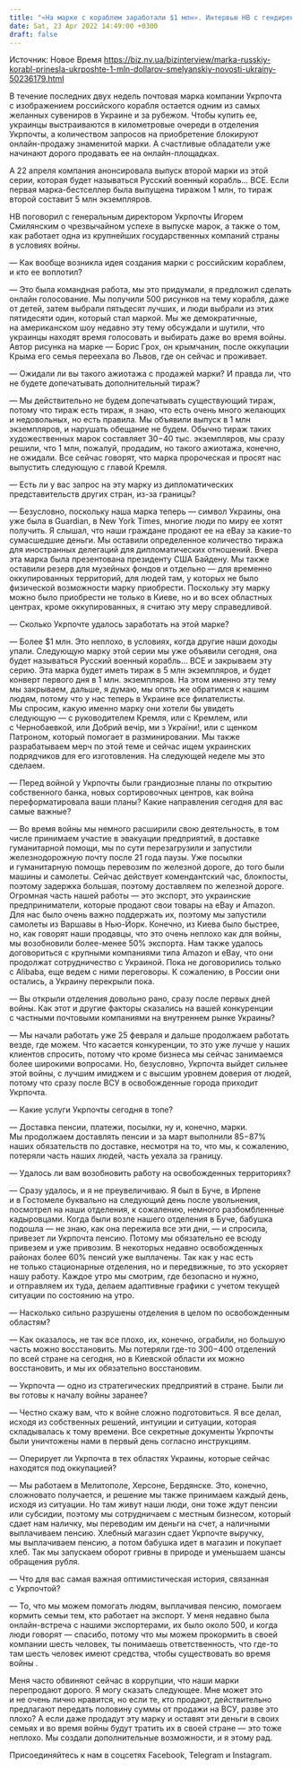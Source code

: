 ```yaml
---
title: "«На марке с кораблем заработали $1 млн». Интервью НВ с гендиректором Укрпочты Игорем Смилянским"
date: Sat, 23 Apr 2022 14:49:00 +0300
draft: false
---
```

Источник: Новое Время https://biz.nv.ua/bizinterview/marka-russkiy-korabl-prinesla-ukrposhte-1-mln-dollarov-smelyanskiy-novosti-ukrainy-50236179.html


В течение последних двух недель почтовая марка компании Укрпочта с изображением российского корабля остается одним из самых желанных сувениров в Украине и за рубежом. Чтобы купить ее, украинцы выстраиваются в километровые очереди в отделения Укрпочты, а количеством запросов на приобретение блокируют онлайн-продажу знаменитой марки. А счастливые обладатели уже начинают дорого продавать ее на онлайн-площадках.

А 22 апреля компания анонсировала выпуск второй марки из этой серии, которая будет называться Русский военный корабль… ВСЕ. Если первая марка-бестселлер была выпущена тиражом 1 млн, то тираж второй составит 5 млн экземпляров.

НВ поговорил с генеральным директором Укрпочты Игорем Смилянским о чрезвычайном успехе в выпуске марок, а также о том, как работает одна из крупнейших государственных компаний страны в условиях войны.

— Как вообще возникла идея создания марки с российским кораблем, и кто ее воплотил?

— Это была командная работа, мы это придумали, я предложил сделать онлайн голосование. Мы получили 500 рисунков на тему корабля, даже от детей, затем выбрали пятьдесят лучших, и люди выбрали из этих пятидесяти один, который стал маркой. Мы же демократичные, на американском шоу недавно эту тему обсуждали и шутили, что украинцы находят время голосовать и выбирать даже во время войны. Автор рисунка на марке — Борис Грох, он крымчанин, после оккупации Крыма его семья переехала во Львов, где он сейчас и проживает.

— Ожидали ли вы такого ажиотажа с продажей марки? И правда ли, что не будете допечатывать дополнительный тираж?

— Мы действительно не будем допечатывать существующий тираж, потому что тираж есть тираж, я знаю, что есть очень много желающих и недовольных, но есть правила. Мы объявили выпуск в 1 млн экземпляров, и нарушать обещание не будем. Обычно тираж таких художественных марок составляет 30−40 тыс. экземпляров, мы сразу решили, что 1 млн, пожалуй, продадим, но такого ажиотажа, конечно, не ожидали. Все сейчас говорят, что марка пророческая и просят нас выпустить следующую с главой Кремля.

— Есть ли у вас запрос на эту марку из дипломатических представительств других стран, из-за границы?

— Безусловно, поскольку наша марка теперь — символ Украины, она уже была в Guardian, в New York Times, многие люди по миру ее хотят получить. Я слышал, что наши граждане продают ее на eBay за какие-то сумасшедшие деньги. Мы оставили определенное количество тиража для иностранных делегаций для дипломатических отношений. Вчера эта марка была презентована президенту США Байдену. Мы также оставили резерв для музейных фондов и отдельно — для временно оккупированных территорий, для людей там, у которых не было физической возможности марку приобрести. Поскольку эту марку можно было приобрести не только в Киеве, но и во всех областных центрах, кроме оккупированных, я считаю эту меру справедливой.

— Сколько Укрпочте удалось заработать на этой марке?

— Более $1 млн. Это неплохо, в условиях, когда другие наши доходы упали. Следующую марку этой серии мы уже объявили сегодня, она будет называться Русский военный корабль… ВСЕ и закрываем эту серию. Эта марка будет иметь тираж в 5 млн экземпляров, и будет конверт первого дня в 1 млн. экземпляров. На этом именно эту тему мы закрываем, дальше, я думаю, мы опять же обратимся к нашим людям, потому что у нас теперь в Украине все филателисты. Мы спросим, какую именно марку они хотели бы увидеть следующую — с руководителем Кремля, или с Кремлем, или с Чернобаевкой, или Добрий вечір, ми з України!, или с щенком Патроном, который помогает в разминировании. Мы также разрабатываем мерч по этой теме и сейчас ищем украинских подрядчиков для его изготовления. На следующей неделе мы это сделаем.

— Перед войной у Укрпочты были грандиозные планы по открытию собственного банка, новых сортировочных центров, как война переформатировала ваши планы? Какие направления сегодня для вас самые важные?

— Во время войны мы немного расширили свою деятельность, в том числе принимаем участие в эвакуации предприятий, в доставке гуманитарной помощи, мы по сути перезагрузили и запустили железнодорожную почту после 21 года паузы. Уже посылки и гуманитарную помощь перевозим по железной дороге, до того были машины и самолеты. Сейчас действует комендантский час, блокпосты, поэтому задержка большая, поэтому доставляем по железной дороге. Огромная часть нашей работы — это экспорт, это украинские предприниматели, которые продают свои товары на eBay и Amazon. Для нас было очень важно поддержать их, поэтому мы запустили самолеты из Варшавы в Нью-Йорк. Конечно, из Киева было быстрее, но, как говорят наши продавцы, что это очень неплохо как для войны, мы возобновили более-менее 50% экспорта. Нам также удалось договориться с крупными компаниями типа Amazon и eBay, что они продолжат сотрудничество с Украиной. Пока не договорились только с Alibaba, еще ведем с ними переговоры. К сожалению, в России они остались, а Украину перекрыли пока.

— Вы открыли отделения довольно рано, сразу после первых дней войны. Как этот и другие факторы сказались на вашей конкуренции с частными почтовыми компаниями на внутреннем рынке Украины?

— Мы начали работать уже 25 февраля и дальше продолжаем работать везде, где можем. Что касается конкуренции, то это уже лучше у наших клиентов спросить, потому что кроме бизнеса мы сейчас занимаемся более широкими вопросами. Но, безусловно, Укрпочта выйдет сильнее этой войны, с лучшим имиджем и с высшим уровнем доверия от людей, потому что сразу после ВСУ в освобожденные города приходит Укрпочта.

— Какие услуги Укрпочты сегодня в топе?

— Доставка пенсии, платежи, посылки, ну и, конечно, марки. Мы продолжаем доставлять пенсии и за март выполнили 85−87% наших обязательств по доставке, несмотря на то, что мы, к сожалению, потеряли часть наших людей, часть уехала за границу.

— Удалось ли вам возобновить работу на освобожденных территориях?

— Сразу удалось, и я не преувеличиваю. Я был в Буче, в Ирпене и в Гостомеле буквально на следующий день после увольнения, посмотрел на наши отделения, к сожалению, немного разбомбленные кадыровцами. Когда были возле нашего отделения в Буче, бабушка подошла — не знаю, как она пережила все эти дни, — и спросила, привезет ли Укрпочта пенсию. Потому мы обязательно ее всюду привезем и уже привозим. В некоторых недавно освобожденных районах более 60% пенсий уже выплачены. Так как у нас есть не только стационарные отделения, но и передвижные, то это ускоряет нашу работу. Каждое утро мы смотрим, где безопасно и нужно, и отправляем их туда, делаем адаптивные графики с учетом текущей ситуации по состоянию на утро.

— Насколько сильно разрушены отделения в целом по освобожденным областям?

— Как оказалось, не так все плохо, их, конечно, ограбили, но большую часть можно восстановить. Мы потеряли где-то 300−400 отделений по всей стране на сегодня, но в Киевской области их можно восстановить, и мы их обязательно восстановим.

— Укрпочта — одно из стратегических предприятий в стране. Были ли вы готовы к началу войны заранее?

— Честно скажу вам, что к войне сложно подготовиться. Я все делал, исходя из собственных решений, интуиции и ситуации, которая складывалась к тому времени. Все секретные документы Укрпочты были уничтожены нами в первый день согласно инструкциям.

— Оперирует ли Укрпочта в тех областях Украины, которые сейчас находятся под оккупацией?

— Мы работаем в Мелитополе, Херсоне, Бердянске. Это, конечно, сложновато получается, и решение мы также принимаем каждый день, исходя из ситуации. Но там живут наши люди, они тоже ждут пенсии или субсидии, поэтому мы сотрудничаем с местным бизнесом, который сдает нам наличку, мы переводим им деньги на счет, а наличными выплачиваем пенсию. Хлебный магазин сдает Укрпочте выручку, мы выплачиваем пенсию, а потом бабушка идет в магазин и покупает хлеб. Так мы запускаем оборот гривны в природе и уменьшаем шансы обращения рубля.

— Что для вас самая важная оптимистическая история, связанная с Укрпочтой?

— То, что мы можем помогать людям, выплачивая пенсию, помогаем кормить семьи тем, кто работает на экспорт. У меня недавно была онлайн-встреча с нашими экспортерами, их было около 500, и когда люди говорят — спасибо, потому что мы можем прокормить в своей компании шесть человек, ты понимаешь ответственность, что где-то там шесть человек имеют средства, чтобы существовать во время войны .

Меня часто обвиняют сейчас в коррупции, что наши марки перепродают дорого. Я могу сказать следующее. Мне может это и не очень лично нравится, но если те, кто продают, действительно предлагают передать половину суммы от продажи на ВСУ, разве это плохо? А если даже продадут эту марку и оставят эти деньги в своих семьях и во время войны будут тратить их в своей стране — это тоже неплохо. Мы создали дополнительные возможности, и я этому рад.

Присоединяйтесь к нам в соцсетях Facebook, Telegram и Instagram.
